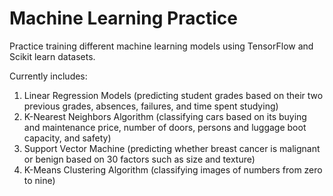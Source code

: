 # Machine Learning Practice

Practice training different machine learning models using TensorFlow and Scikit learn datasets.

Currently includes:
1) Linear Regression Models (predicting student grades based on their two previous grades, absences, failures, and time spent studying)
2) K-Nearest Neighbors Algorithm (classifying cars based on its buying and maintenance price, number of doors, persons and luggage boot capacity, and safety)
3) Support Vector Machine (predicting whether breast cancer is malignant or benign based on 30 factors such as size and texture)
4) K-Means Clustering Algorithm (classifying images of numbers from zero to nine)
